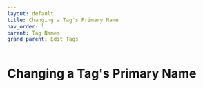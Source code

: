 ```yaml
---
layout: default
title: Changing a Tag's Primary Name
nav_order: 1
parent: Tag Names
grand_parent: Edit Tags
---
```


# Changing a Tag's Primary Name
